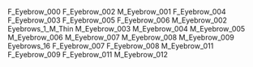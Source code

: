 F_Eyebrow_000
F_Eyebrow_002
M_Eyebrow_001
F_Eyebrow_004
F_Eyebrow_003
F_Eyebrow_005
F_Eyebrow_006
M_Eyebrow_002
Eyebrows_1_M_Thin
M_Eyebrow_003
M_Eyebrow_004
M_Eyebrow_005
M_Eyebrow_006
M_Eyebrow_007
M_Eyebrow_008
M_Eyebrow_009
Eyebrows_16
F_Eyebrow_007
F_Eyebrow_008
M_Eyebrow_011
F_Eyebrow_009
F_Eyebrow_011
M_Eyebrow_012